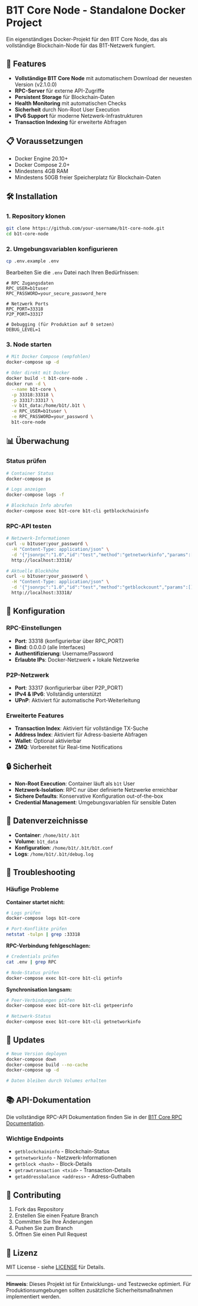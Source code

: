 # B1T Core Node - Standalone Docker Project

Ein eigenständiges Docker-Projekt für den B1T Core Node, das als vollständige Blockchain-Node für das B1T-Netzwerk fungiert.

## 🚀 Features

- **Vollständige B1T Core Node** mit automatischem Download der neuesten Version (v2.1.0.0)
- **RPC-Server** für externe API-Zugriffe
- **Persistent Storage** für Blockchain-Daten
- **Health Monitoring** mit automatischen Checks
- **Sicherheit** durch Non-Root User Execution
- **IPv6 Support** für moderne Netzwerk-Infrastrukturen
- **Transaction Indexing** für erweiterte Abfragen

## 📋 Voraussetzungen

- Docker Engine 20.10+
- Docker Compose 2.0+
- Mindestens 4GB RAM
- Mindestens 50GB freier Speicherplatz für Blockchain-Daten

## 🛠️ Installation

### 1. Repository klonen
```bash
git clone https://github.com/your-username/b1t-core-node.git
cd b1t-core-node
```

### 2. Umgebungsvariablen konfigurieren
```bash
cp .env.example .env
```

Bearbeiten Sie die `.env` Datei nach Ihren Bedürfnissen:
```env
# RPC Zugangsdaten
RPC_USER=b1tuser
RPC_PASSWORD=your_secure_password_here

# Netzwerk Ports
RPC_PORT=33318
P2P_PORT=33317

# Debugging (für Produktion auf 0 setzen)
DEBUG_LEVEL=1
```

### 3. Node starten
```bash
# Mit Docker Compose (empfohlen)
docker-compose up -d

# Oder direkt mit Docker
docker build -t b1t-core-node .
docker run -d \
  --name b1t-core \
  -p 33318:33318 \
  -p 33317:33317 \
  -v b1t_data:/home/b1t/.b1t \
  -e RPC_USER=b1tuser \
  -e RPC_PASSWORD=your_password \
  b1t-core-node
```

## 📊 Überwachung

### Status prüfen
```bash
# Container Status
docker-compose ps

# Logs anzeigen
docker-compose logs -f

# Blockchain Info abrufen
docker-compose exec b1t-core b1t-cli getblockchaininfo
```

### RPC-API testen
```bash
# Netzwerk-Informationen
curl -u b1tuser:your_password \
  -H "Content-Type: application/json" \
  -d '{"jsonrpc":"1.0","id":"test","method":"getnetworkinfo","params":[]}' \
  http://localhost:33318/

# Aktuelle Blockhöhe
curl -u b1tuser:your_password \
  -H "Content-Type: application/json" \
  -d '{"jsonrpc":"1.0","id":"test","method":"getblockcount","params":[]}' \
  http://localhost:33318/
```

## 🔧 Konfiguration

### RPC-Einstellungen
- **Port**: 33318 (konfigurierbar über RPC_PORT)
- **Bind**: 0.0.0.0 (alle Interfaces)
- **Authentifizierung**: Username/Password
- **Erlaubte IPs**: Docker-Netzwerk + lokale Netzwerke

### P2P-Netzwerk
- **Port**: 33317 (konfigurierbar über P2P_PORT)
- **IPv4 & IPv6**: Vollständig unterstützt
- **UPnP**: Aktiviert für automatische Port-Weiterleitung

### Erweiterte Features
- **Transaction Index**: Aktiviert für vollständige TX-Suche
- **Address Index**: Aktiviert für Adress-basierte Abfragen
- **Wallet**: Optional aktivierbar
- **ZMQ**: Vorbereitet für Real-time Notifications

## 🔒 Sicherheit

- **Non-Root Execution**: Container läuft als `b1t` User
- **Netzwerk-Isolation**: RPC nur über definierte Netzwerke erreichbar
- **Sichere Defaults**: Konservative Konfiguration out-of-the-box
- **Credential Management**: Umgebungsvariablen für sensible Daten

## 📁 Datenverzeichnisse

- **Container**: `/home/b1t/.b1t`
- **Volume**: `b1t_data`
- **Konfiguration**: `/home/b1t/.b1t/b1t.conf`
- **Logs**: `/home/b1t/.b1t/debug.log`

## 🚨 Troubleshooting

### Häufige Probleme

**Container startet nicht:**
```bash
# Logs prüfen
docker-compose logs b1t-core

# Port-Konflikte prüfen
netstat -tulpn | grep :33318
```

**RPC-Verbindung fehlgeschlagen:**
```bash
# Credentials prüfen
cat .env | grep RPC

# Node-Status prüfen
docker-compose exec b1t-core b1t-cli getinfo
```

**Synchronisation langsam:**
```bash
# Peer-Verbindungen prüfen
docker-compose exec b1t-core b1t-cli getpeerinfo

# Netzwerk-Status
docker-compose exec b1t-core b1t-cli getnetworkinfo
```

## 🔄 Updates

```bash
# Neue Version deployen
docker-compose down
docker-compose build --no-cache
docker-compose up -d

# Daten bleiben durch Volumes erhalten
```

## 📚 API-Dokumentation

Die vollständige RPC-API Dokumentation finden Sie in der [B1T Core RPC Documentation](docs/rpc-api.md).

### Wichtige Endpoints

- `getblockchaininfo` - Blockchain-Status
- `getnetworkinfo` - Netzwerk-Informationen
- `getblock <hash>` - Block-Details
- `getrawtransaction <txid>` - Transaction-Details
- `getaddressbalance <address>` - Adress-Guthaben

## 🤝 Contributing

1. Fork das Repository
2. Erstellen Sie einen Feature Branch
3. Committen Sie Ihre Änderungen
4. Pushen Sie zum Branch
5. Öffnen Sie einen Pull Request

## 📄 Lizenz

MIT License - siehe [LICENSE](LICENSE) für Details.

---

**Hinweis**: Dieses Projekt ist für Entwicklungs- und Testzwecke optimiert. Für Produktionsumgebungen sollten zusätzliche Sicherheitsmaßnahmen implementiert werden.

